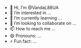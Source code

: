 - 👋 Hi, I’m @VandaL88UA
- 👀 I’m interested in ...
- 🌱 I’m currently learning ...
- 💞️ I’m looking to collaborate on ...
- 📫 How to reach me ...
- 😄 Pronouns: ...
- ⚡ Fun fact: ...

<!---
VandaL88UA/VandaL88UA is a ✨ special ✨ repository because its `README.md` (this file) appears on your GitHub profile.
You can click the Preview link to take a look at your changes.
--->
